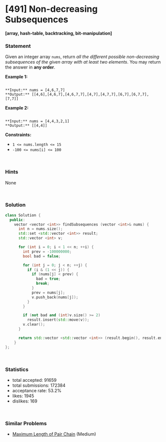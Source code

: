 # [491] Non-decreasing Subsequences

**[array, hash-table, backtracking, bit-manipulation]**

### Statement

Given an integer array `nums`, return *all the different possible non-decreasing subsequences of the given array with at least two elements*. You may return the answer in **any order**.


**Example 1:**

```

**Input:** nums = [4,6,7,7]
**Output:** [[4,6],[4,6,7],[4,6,7,7],[4,7],[4,7,7],[6,7],[6,7,7],[7,7]]

```

**Example 2:**

```

**Input:** nums = [4,4,3,2,1]
**Output:** [[4,4]]

```

**Constraints:**
* `1 <= nums.length <= 15`
* `-100 <= nums[i] <= 100`


<br>

### Hints

None

<br>

### Solution

```cpp
class Solution {
  public:
    vector <vector <int>> findSubsequences (vector <int>& nums) {
      int n = nums.size();
      std::set <std::vector <int>> result;
      std::vector <int> v;

      for (int i = 0; i < 1 << n; ++i) {
        int prev = -100000000;
        bool bad = false;

        for (int j = 0; j < n; ++j) {
          if (i & (1 << j)) {
            if (nums[j] < prev) {
              bad = true;
              break;
            }
            prev = nums[j];
            v.push_back(nums[j]);
          }
        }

        if (not bad and (int)v.size() >= 2)
          result.insert(std::move(v));
        v.clear();
      }

      return std::vector <std::vector <int>> (result.begin(), result.end());
    }
};
```

<br>

### Statistics

- total accepted: 91659
- total submissions: 172384
- acceptance rate: 53.2%
- likes: 1945
- dislikes: 169

<br>

### Similar Problems

- [Maximum Length of Pair Chain](https://leetcode.com/problems/maximum-length-of-pair-chain) (Medium)

